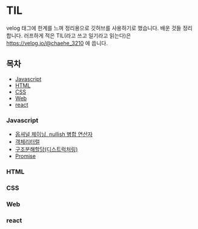 # TIL

velog 태그에 한계를 느껴 정리용으로 깃허브를 사용하기로 했습니다.
배운 것들 정리합니다. 러프하게 적은 TIL(라고 쓰고 일기라고 읽는다)은
https://velog.io/@chaehe_3210
에 씁니다.

## 목차

- [Javascript](#javascript)
- [HTML](#html)
- [CSS](#css)
- [Web](#web)
- [react](#react)

### Javascript

- [옵셔널 체이닝, nullish 병합 연산자](./Javascript/optional%20chaining-nullish.md)
- [객체리터럴](./Javascript/%EA%B0%9D%EC%B2%B4%EB%A6%AC%ED%84%B0%EB%9F%B4.md)
- [구조분해할당(디스트럭처링)](./Javascript/destructuring%20assignment.md)
- [Promise](./Javascript/Promise.md)

### HTML

### CSS

### Web

### react
